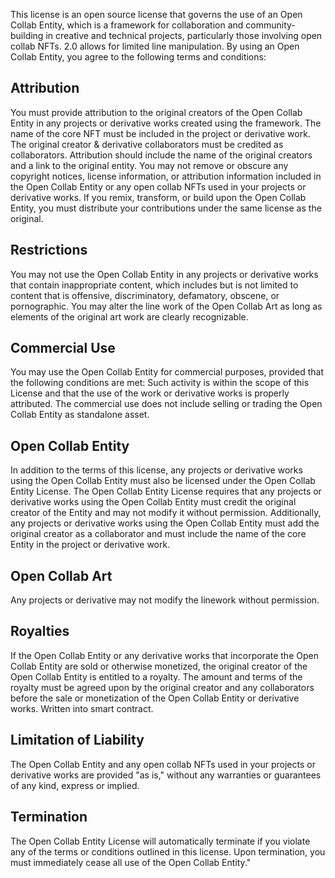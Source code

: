 This license is an open source license that governs the use of an Open Collab Entity, which is a framework for collaboration and 
community-building in creative and technical projects, particularly those involving open collab NFTs. 2.0 allows for limited line manipulation. 
By using an Open Collab Entity, you agree to the following terms and conditions:

   ## Attribution
   You must provide attribution to the original creators of the Open Collab Entity in any projects or derivative works created using the framework.
   The name of the core NFT must be included in the project or derivative work.
   The original creator & derivative collaborators must be credited as collaborators.
   Attribution should include the name of the original creators and a link to the original entity.
   You may not remove or obscure any copyright notices, license information, or attribution information included in the Open Collab Entity or any open collab NFTs used in your projects or derivative works.
   If you remix, transform, or build upon the Open Collab Entity, you must distribute your contributions under the same license as the original.

   ## Restrictions
   You may not use the Open Collab Entity in any projects or derivative works that contain inappropriate content, which includes but is not limited to content that is offensive, discriminatory, defamatory, obscene, or pornographic.
   You may alter the line work of the Open Collab Art as long as elements of the original art work are clearly recognizable.

   ## Commercial Use
   You may use the Open Collab Entity for commercial purposes, provided that the following conditions are met:
   Such activity is within the scope of this License and that the use of the work or derivative works is properly attributed.
   The commercial use does not include selling or trading the Open Collab Entity as standalone asset.

  ## Open Collab Entity
   In addition to the terms of this license, any projects or derivative works using the Open Collab Entity must also be licensed under the Open Collab Entity License. The Open Collab Entity License requires that any projects or derivative works using the Open Collab Entity must credit the original creator of the Entity and may not modify it without permission.
   Additionally, any projects or derivative works using the Open Collab Entity must add the original creator as a collaborator and must include the name of the core Entity in the project or derivative work.
   

   ## Open Collab Art
   Any projects or derivative may not modify the linework without permission.

   ## Royalties
   If the Open Collab Entity or any derivative works that incorporate the Open Collab Entity are sold or otherwise monetized, the original creator 
   of the Open Collab Entity is entitled to a royalty. The amount and terms of the royalty must be agreed upon by the original creator and any 
   collaborators before the sale or monetization of the Open Collab Entity or derivative works. Written into smart contract.

   ## Limitation of Liability
   The Open Collab Entity and any open collab NFTs used in your projects or derivative works are provided "as is," without any warranties or guarantees of any kind, express or implied.

   ## Termination
   The Open Collab Entity License will automatically terminate if you violate any of the terms or conditions outlined in this license. Upon termination, you must immediately cease all use of the Open Collab Entity."
